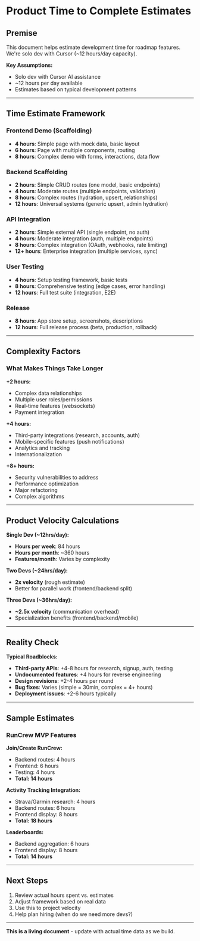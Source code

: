 # Product Time to Complete Estimates

## Premise

This document helps estimate development time for roadmap features. We're solo dev with Cursor (~12 hours/day capacity).

**Key Assumptions:**
- Solo dev with Cursor AI assistance
- ~12 hours per day available
- Estimates based on typical development patterns

---

## Time Estimate Framework

### Frontend Demo (Scaffolding)
- **4 hours**: Simple page with mock data, basic layout
- **6 hours**: Page with multiple components, routing
- **8 hours**: Complex demo with forms, interactions, data flow

### Backend Scaffolding
- **2 hours**: Simple CRUD routes (one model, basic endpoints)
- **4 hours**: Moderate routes (multiple endpoints, validation)
- **8 hours**: Complex routes (hydration, upsert, relationships)
- **12 hours**: Universal systems (generic upsert, admin hydration)

### API Integration
- **2 hours**: Simple external API (single endpoint, no auth)
- **4 hours**: Moderate integration (auth, multiple endpoints)
- **8 hours**: Complex integration (OAuth, webhooks, rate limiting)
- **12+ hours**: Enterprise integration (multiple services, sync)

### User Testing
- **4 hours**: Setup testing framework, basic tests
- **8 hours**: Comprehensive testing (edge cases, error handling)
- **12 hours**: Full test suite (integration, E2E)

### Release
- **8 hours**: App store setup, screenshots, descriptions
- **12 hours**: Full release process (beta, production, rollback)

---

## Complexity Factors

### What Makes Things Take Longer

**+2 hours:**
- Complex data relationships
- Multiple user roles/permissions
- Real-time features (websockets)
- Payment integration

**+4 hours:**
- Third-party integrations (research, accounts, auth)
- Mobile-specific features (push notifications)
- Analytics and tracking
- Internationalization

**+8+ hours:**
- Security vulnerabilities to address
- Performance optimization
- Major refactoring
- Complex algorithms

---

## Product Velocity Calculations

**Single Dev (~12hrs/day):**
- **Hours per week**: 84 hours
- **Hours per month**: ~360 hours
- **Features/month**: Varies by complexity

**Two Devs (~24hrs/day):**
- **2x velocity** (rough estimate)
- Better for parallel work (frontend/backend split)

**Three Devs (~36hrs/day):**
- **~2.5x velocity** (communication overhead)
- Specialization benefits (frontend/backend/mobile)

---

## Reality Check

**Typical Roadblocks:**
- **Third-party APIs**: +4-8 hours for research, signup, auth, testing
- **Undocumented features**: +4 hours for reverse engineering
- **Design revisions**: +2-4 hours per round
- **Bug fixes**: Varies (simple = 30min, complex = 4+ hours)
- **Deployment issues**: +2-6 hours typically

---

## Sample Estimates

### RunCrew MVP Features

**Join/Create RunCrew:**
- Backend routes: 4 hours
- Frontend: 6 hours
- Testing: 4 hours
- **Total: 14 hours**

**Activity Tracking Integration:**
- Strava/Garmin research: 4 hours
- Backend routes: 6 hours
- Frontend display: 8 hours
- **Total: 18 hours**

**Leaderboards:**
- Backend aggregation: 6 hours
- Frontend display: 8 hours
- **Total: 14 hours**

---

## Next Steps

1. Review actual hours spent vs. estimates
2. Adjust framework based on real data
3. Use this to project velocity
4. Help plan hiring (when do we need more devs?)

---

**This is a living document** - update with actual time data as we build.

